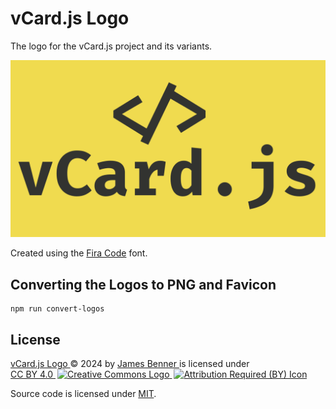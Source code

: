 vCard.js Logo
=============
The logo for the vCard.js project and its variants.

![vCard.js Logo: A yellow rectangle with the text vCard.js in gray with decorative characters above it.](https://raw.githubusercontent.com/vcardjs/logo/refs/heads/main/images/logo.png)

Created using the [Fira Code](https://github.com/tonsky/FiraCode) font.

Converting the Logos to PNG and Favicon
---------------------------------------
```sh-session
npm run convert-logos
```

License
-------
<p xmlns:cc="http://creativecommons.org/ns#" xmlns:dct="http://purl.org/dc/terms/">
  <a property="dct:title" rel="cc:attributionURL" href="https://raw.githubusercontent.com/vcardjs/logo/refs/heads/main/logo.png">vCard.js Logo
  </a> © 2024 by
  <a rel="cc:attributionURL dct:creator" property="cc:attributionName" href="https://www.jamesbenner.com/">James Benner
  </a> is licensed under
  <a href="https://creativecommons.org/licenses/by/4.0/" target="_blank" rel="license noopener noreferrer" style="display:inline-block;">CC BY 4.0
    <img style="height:22px!important;margin-left:3px;vertical-align:text-bottom;" src="https://mirrors.creativecommons.org/presskit/icons/cc.svg" alt="Creative Commons Logo">
    <img style="height:22px!important;margin-left:3px;vertical-align:text-bottom;" src="https://mirrors.creativecommons.org/presskit/icons/by.svg" alt="Attribution Required (BY) Icon">
  </a>
</p>

Source code is licensed under <a rel="license" href="https://opensource.org/license/MIT">MIT</a>.
